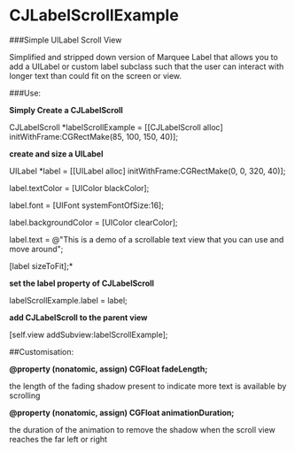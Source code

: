 CJLabelScrollExample
====================
###Simple UILabel Scroll View

Simplified and stripped down version of Marquee Label that allows you to add a UILabel or custom label subclass
such that the user can interact with longer text than could fit on the screen or view.

###Use:

**Simply Create a CJLabelScroll**

CJLabelScroll *labelScrollExample = [[CJLabelScroll alloc] initWithFrame:CGRectMake(85, 100, 150, 40)];

**create and size a UILabel**

UILabel *label = [[UILabel alloc] initWithFrame:CGRectMake(0, 0, 320, 40)];

label.textColor = [UIColor blackColor];

label.font = [UIFont systemFontOfSize:16];

label.backgroundColor = [UIColor clearColor];

label.text = @"This is a demo of a scrollable text view that you can use and move around";

[label sizeToFit];*

**set the label property of CJLabelScroll**

labelScrollExample.label = label;
    
**add CJLabelScroll to the parent view**

[self.view addSubview:labelScrollExample];

##Customisation:

**@property (nonatomic, assign) CGFloat fadeLength;**

the length of the fading shadow present to indicate more text is available by scrolling

**@property (nonatomic, assign) CGFloat animationDuration;**

the duration of the animation to remove the shadow when the scroll view reaches the far left or right
